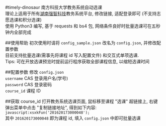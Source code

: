 #timely-dinosaur
南方科技大学教务系统自动选课    
理论上适用于所有[湖南强智科技](http://www.qzdatasoft.com/web/)教务系统平台, 修改链接, 适配登录即可 (不支持志愿选课和积分选课)    
使用 Python3 编写, 基于 requests 和 bs4 包, 网络条件良好时批量选课可在五秒钟内全部完成

##使用帮助
初次使用时请将 ```config_sample.json``` 改名为 ```config.json```, 并修改配置参数    
目前支持批量选课(需事先将课程 id 写入配置文件) 和交互式单项选课.     
Tips: 可在开放选课预览时提前运行程序获取全部课程信息, 以缩短选课时间


##配置参数
修改 ```config.json```    
```username``` CAS 登录用户名(学号)    
```password``` CAS 登录密码    
```course_id``` 课程 ID

##获取 course_id
打开教务系统选课页面, 鼠标移至课程 "选课" 超链接上, 右键弹出菜单中点击 "复制链接地址", 得到如下内容:    
```javascript:xsxkFun('201620173000048');```    
其中 ```201620173000048``` 即为课程 id, 填入 ```config.json``` 中即可批量选课

##
